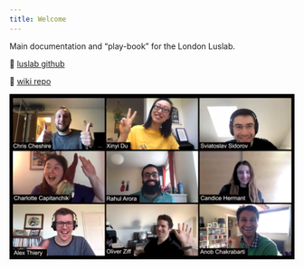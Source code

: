 ```yaml
---
title: Welcome
---
```


Main documentation and “play-book” for the London Luslab.

:octopus: [luslab github](https://github.com/luslab)

:octopus: [wiki repo](https://github.com/luslab/luslab.github.io)

![Lab photo](images/lab-photo-edit.png)

